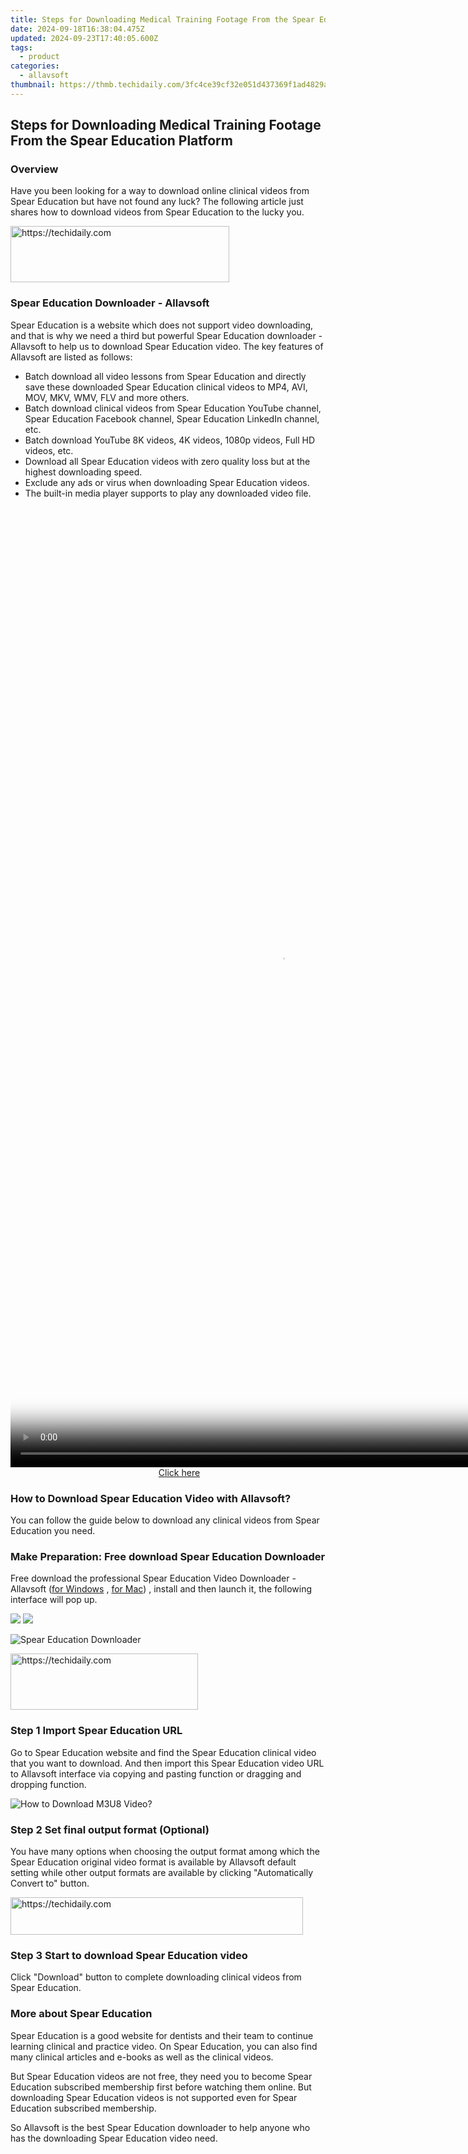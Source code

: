 ```yaml
---
title: Steps for Downloading Medical Training Footage From the Spear Education Platform
date: 2024-09-18T16:38:04.475Z
updated: 2024-09-23T17:40:05.600Z
tags:
  - product
categories:
  - allavsoft
thumbnail: https://thmb.techidaily.com/3fc4ce39cf32e051d437369f1ad4829a21ac17b8d3ad76e322c0705c64d5daa2.png
---
```


## Steps for Downloading Medical Training Footage From the Spear Education Platform

### Overview

Have you been looking for a way to download online clinical videos from Spear Education but have not found any luck? The following article just shares how to download videos from Spear Education to the lucky you.

<!-- affiliate ads begin -->
<a href="https://unicoeye.pxf.io/c/5597632/2148771/18498" target="_top" id="2148771">
  <img src="//a.impactradius-go.com/display-ad/18498-2148771" border="0" alt="https://techidaily.com" width="350" height="90"/>
</a>
<img height="0" width="0" src="https://unicoeye.pxf.io/i/5597632/2148771/18498" style="position:absolute;visibility:hidden;" border="0" />
<!-- affiliate ads end -->

### Spear Education Downloader - Allavsoft

Spear Education is a website which does not support video downloading, and that is why we need a third but powerful Spear Education downloader - Allavsoft to help us to download Spear Education video. The key features of Allavsoft are listed as follows:

* Batch download all video lessons from Spear Education and directly save these downloaded Spear Education clinical videos to MP4, AVI, MOV, MKV, WMV, FLV and more others.
* Batch download clinical videos from Spear Education YouTube channel, Spear Education Facebook channel, Spear Education LinkedIn channel, etc.
* Batch download YouTube 8K videos, 4K videos, 1080p videos, Full HD videos, etc.
* Download all Spear Education videos with zero quality loss but at the highest downloading speed.
* Exclude any ads or virus when downloading Spear Education videos.
* The built-in media player supports to play any downloaded video file.

<!-- affiliate ads begin -->
<span id="1531879">
					<video width="864" height="1536" style="cursor:pointer"
           poster="//a.impactradius-go.com/display-clicktoplayimage/1531879.png"
           onclick="if(!this.playClicked){this.play();this.setAttribute('controls',true);this.playClicked=true;}">
	   <source src="//a.impactradius-go.com/display-ad/16446-1531879">
	   <img src="//a.impactradius-go.com/display-clicktoplayimage/1531879.png" style="border: none; height: 100%; width: 100%; object-fit: contain">
	</video>
	<div style="width:540px;text-align:center"><a href="javascript:window.open(decodeURIComponent('https%3A%2F%2Flaganoo.pxf.io%2Fc%2F5597632%2F1531879%2F16446'), '_blank');void(0);">Click here</a></div>
</span>
<img height="0" width="0" src="https://imp.pxf.io/i/5597632/1531879/16446" style="position:absolute;visibility:hidden;" border="0" />
<!-- affiliate ads end -->

### How to Download Spear Education Video with Allavsoft?

You can follow the guide below to download any clinical videos from Spear Education you need.

### Make Preparation: Free download Spear Education Downloader

Free download the professional Spear Education Video Downloader - Allavsoft ([for Windows](https://tools.techidaily.com/allavsoft/products/) , [for Mac](https://tools.techidaily.com/allavsoft/products/)) , install and then launch it, the following interface will pop up.

[![](https://www.allavsoft.com/how-to/../images/how-to/free-download-win.jpg)](https://tools.techidaily.com/allavsoft/products/) [![](https://www.allavsoft.com/how-to/../images/how-to/free-download-mac.jpg)](https://tools.techidaily.com/allavsoft/products/)

![Spear Education Downloader](https://www.allavsoft.com/how-to/../images/allavsoft/screen-shot-600.jpg)

<!-- affiliate ads begin -->
<a href="https://aligracehair.sjv.io/c/5597632/1925468/19272" target="_top" id="1925468">
  <img src="//a.impactradius-go.com/display-ad/19272-1925468" border="0" alt="https://techidaily.com" width="300" height="90"/>
</a>
<img height="0" width="0" src="https://aligracehair.sjv.io/i/5597632/1925468/19272" style="position:absolute;visibility:hidden;" border="0" />
<!-- affiliate ads end -->

### Step 1 Import Spear Education URL

Go to Spear Education website and find the Spear Education clinical video that you want to download. And then import this Spear Education video URL to Allavsoft interface via copying and pasting function or dragging and dropping function.

![How to Download M3U8 Video?](https://www.allavsoft.com/how-to/../images/how-to/download-rtmp-video/download-rtmp-video.jpg)

### Step 2 Set final output format (Optional)

You have many options when choosing the output format among which the Spear Education original video format is available by Allavsoft default setting while other output formats are available by clicking "Automatically Convert to" button.

<!-- affiliate ads begin -->
<a href="https://aligracehair.sjv.io/c/5597632/2135418/19272" target="_top" id="2135418">
  <img src="//a.impactradius-go.com/display-ad/19272-2135418" border="0" alt="https://techidaily.com" width="468" height="60"/>
</a>
<img height="0" width="0" src="https://aligracehair.sjv.io/i/5597632/2135418/19272" style="position:absolute;visibility:hidden;" border="0" />
<!-- affiliate ads end -->

### Step 3 Start to download Spear Education video

Click "Download" button to complete downloading clinical videos from Spear Education.

### More about Spear Education

Spear Education is a good website for dentists and their team to continue learning clinical and practice video. On Spear Education, you can also find many clinical articles and e-books as well as the clinical videos.

But Spear Education videos are not free, they need you to become Spear Education subscribed membership first before watching them online. But downloading Spear Education videos is not supported even for Spear Education subscribed membership.

So Allavsoft is the best Spear Education downloader to help anyone who has the downloading Spear Education video need.

<ins class="adsbygoogle"
     style="display:block"
     data-ad-format="autorelaxed"
     data-ad-client="ca-pub-7571918770474297"
     data-ad-slot="1223367746"></ins>

<ins class="adsbygoogle"
     style="display:block"
     data-ad-client="ca-pub-7571918770474297"
     data-ad-slot="8358498916"
     data-ad-format="auto"
     data-full-width-responsive="true"></ins>



